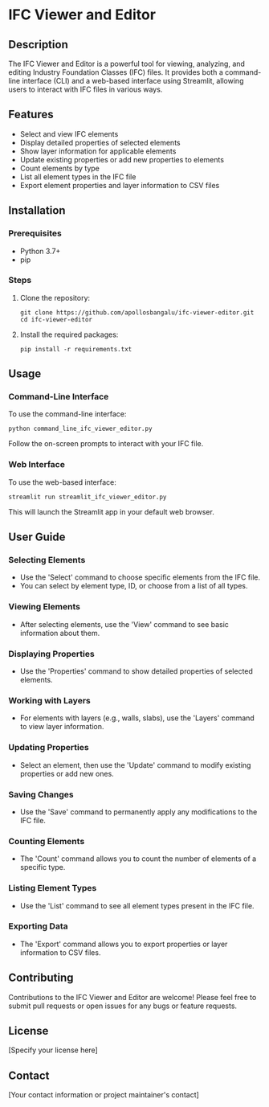 # IFC Viewer and Editor

## Description
The IFC Viewer and Editor is a powerful tool for viewing, analyzing, and editing Industry Foundation Classes (IFC) files. It provides both a command-line interface (CLI) and a web-based interface using Streamlit, allowing users to interact with IFC files in various ways.

## Features
- Select and view IFC elements
- Display detailed properties of selected elements
- Show layer information for applicable elements
- Update existing properties or add new properties to elements
- Count elements by type
- List all element types in the IFC file
- Export element properties and layer information to CSV files

## Installation

### Prerequisites
- Python 3.7+
- pip

### Steps
1. Clone the repository:
   ```
   git clone https://github.com/apollosbangalu/ifc-viewer-editor.git
   cd ifc-viewer-editor
   ```

2. Install the required packages:
   ```
   pip install -r requirements.txt
   ```

## Usage

### Command-Line Interface
To use the command-line interface:

```
python command_line_ifc_viewer_editor.py
```

Follow the on-screen prompts to interact with your IFC file.

### Web Interface
To use the web-based interface:

```
streamlit run streamlit_ifc_viewer_editor.py
```

This will launch the Streamlit app in your default web browser.

## User Guide

### Selecting Elements
- Use the 'Select' command to choose specific elements from the IFC file.
- You can select by element type, ID, or choose from a list of all types.

### Viewing Elements
- After selecting elements, use the 'View' command to see basic information about them.

### Displaying Properties
- Use the 'Properties' command to show detailed properties of selected elements.

### Working with Layers
- For elements with layers (e.g., walls, slabs), use the 'Layers' command to view layer information.

### Updating Properties
- Select an element, then use the 'Update' command to modify existing properties or add new ones.

### Saving Changes
- Use the 'Save' command to permanently apply any modifications to the IFC file.

### Counting Elements
- The 'Count' command allows you to count the number of elements of a specific type.

### Listing Element Types
- Use the 'List' command to see all element types present in the IFC file.

### Exporting Data
- The 'Export' command allows you to export properties or layer information to CSV files.

## Contributing
Contributions to the IFC Viewer and Editor are welcome! Please feel free to submit pull requests or open issues for any bugs or feature requests.

## License
[Specify your license here]

## Contact
[Your contact information or project maintainer's contact]
